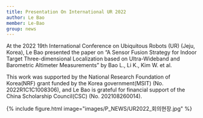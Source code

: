 ```yaml
---
title: Presentation On International UR 2022
author: Le Bao
member: Le-Bao
group: news
---
```


At the 2022 19th International Conference on Ubiquitous Robots (UR) (Jeju, Korea), Le Bao presented the paper on “A Sensor Fusion Strategy for Indoor Target Three-dimensional Localization based on Ultra-Wideband and Barometric Altimeter Measurements” by Bao L., Li K., Kim W. et al.

This work was supported by the National Research Foundation of Korea(NRF) grant funded by the Korea government(MSIT) (No. 2022R1C1C1008306), and Le Bao is grateful for financial support of the China Scholarship Council(CSC) (No. 202108260014).

{%
  include figure.html
  image="images/P_NEWS/UR2022_회의현장.jpg"
%}




